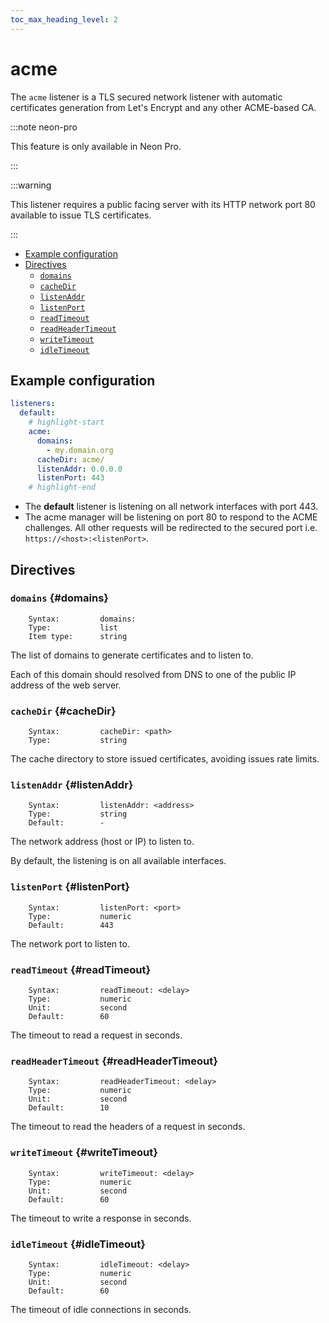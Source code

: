 ```yaml
---
toc_max_heading_level: 2
---
```


# acme

The `acme` listener is a TLS secured network listener with automatic certificates generation from Let's Encrypt and any
other ACME-based CA.

:::note neon-pro

This feature is only available in Neon Pro.

:::

:::warning

This listener requires a public facing server with its HTTP network port 80 available to issue TLS certificates.

:::

- [Example configuration](#example-configuration)
- [Directives](#directives)
  - [`domains`](#domains)
  - [`cacheDir`](#cacheDir)
  - [`listenAddr`](#listenAddr)
  - [`listenPort`](#listenPort)
  - [`readTimeout`](#readTimeout)
  - [`readHeaderTimeout`](#readHeaderTimeout)
  - [`writeTimeout`](#writeTimeout)
  - [`idleTimeout`](#idleTimeout)

## Example configuration

```yaml
listeners:
  default:
    # highlight-start
    acme:
      domains:
        - my.domain.org
      cacheDir: acme/
      listenAddr: 0.0.0.0
      listenPort: 443
    # highlight-end
```

- The **default** listener is listening on all network interfaces with port 443.
- The acme manager will be listening on port 80 to respond to the ACME challenges. All other requests will be
  redirected to the secured port i.e. `https://<host>:<listenPort>`.

## Directives

### `domains` {#domains}

```
    Syntax:         domains:
    Type:           list
    Item type:      string
```

The list of domains to generate certificates and to listen to.

Each of this domain should resolved from DNS to one of the public IP address of the web server.

### `cacheDir` {#cacheDir}

```
    Syntax:         cacheDir: <path>
    Type:           string
```

The cache directory to store issued certificates, avoiding issues rate limits.

### `listenAddr` {#listenAddr}

```
    Syntax:         listenAddr: <address>
    Type:           string
    Default:        -
```

The network address (host or IP) to listen to.

By default, the listening is on all available interfaces.

### `listenPort` {#listenPort}

```
    Syntax:         listenPort: <port>
    Type:           numeric
    Default:        443
```

The network port to listen to.

### `readTimeout` {#readTimeout}

```
    Syntax:         readTimeout: <delay>
    Type:           numeric
    Unit:           second
    Default:        60
```

The timeout to read a request in seconds.

### `readHeaderTimeout` {#readHeaderTimeout}

```
    Syntax:         readHeaderTimeout: <delay>
    Type:           numeric
    Unit:           second
    Default:        10
```

The timeout to read the headers of a request in seconds.

### `writeTimeout` {#writeTimeout}

```
    Syntax:         writeTimeout: <delay>
    Type:           numeric
    Unit:           second
    Default:        60
```

The timeout to write a response in seconds.

### `idleTimeout` {#idleTimeout}

```
    Syntax:         idleTimeout: <delay>
    Type:           numeric
    Unit:           second
    Default:        60
```

The timeout of idle connections in seconds.
